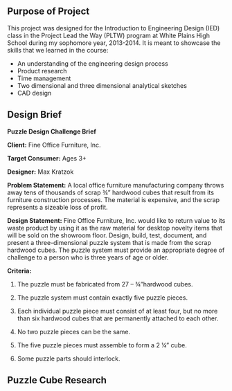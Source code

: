 ## Purpose of Project
This project was designed for the Introduction to Engineering Design (IED) class in the Project Lead the Way (PLTW) program at White Plains High School during my sophomore year, 2013-2014. It is meant to showcase the skills that we learned in the course:
* An understanding of the engineering design process
* Product research
* Time management
* Two dimensional and three dimensional analytical sketches
* CAD design

## Design Brief
**Puzzle Design Challenge Brief**

**Client:** Fine Office Furniture, Inc.

**Target Consumer:** Ages 3+

**Designer:** Max Kratzok

**Problem Statement:** A local office furniture manufacturing company throws away tens of thousands of scrap ¾” hardwood cubes that result from its furniture construction processes. The material is expensive, and the scrap represents a sizeable loss of profit.

**Design Statement:** Fine Office Furniture, Inc. would like to return value to its waste product by using it as the raw material for desktop novelty items that will be sold on the showroom floor. Design, build, test, document, and present a three-dimensional puzzle system that is made from the scrap hardwood cubes. The puzzle system must provide an appropriate degree of challenge to a person who is three years of age or older.

**Criteria:**
1. The puzzle must be fabricated from 27 –  ¾”hardwood cubes.

2. The puzzle system must contain exactly five puzzle pieces.

3. Each individual puzzle piece must consist of at least four, but no more than six hardwood cubes that are permanently attached to each other.

4. No two puzzle pieces can be the same.

5. The five puzzle pieces must assemble to form a 2 ¼” cube.

6. Some puzzle parts should interlock.

## Puzzle Cube Research

